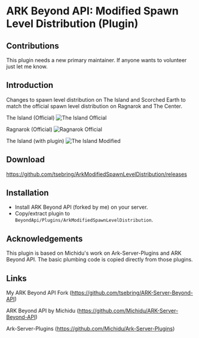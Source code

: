 # ARK Beyond API: Modified Spawn Level Distribution (Plugin)

## Contributions

This plugin needs a new primary maintainer. If anyone wants to volunteer just let me know.

## Introduction

Changes to spawn level distribution on The Island and Scorched Earth to match the official spawn level distribution on Ragnarok and The Center.

The Island (Official)
![The Island Official](https://user-images.githubusercontent.com/408350/31574077-00ba5c90-b0c8-11e7-96f5-2c0cb54fcd6b.png)

Ragnarok (Official)
![Ragnarok Official](https://user-images.githubusercontent.com/408350/31574074-e5e9ee44-b0c7-11e7-9ccd-5b2ff9bb6df2.png)

The Island (with plugin)
![The Island Modified](https://user-images.githubusercontent.com/408350/31574080-11025a1c-b0c8-11e7-9652-0730602064cf.png)

## Download

https://github.com/tsebring/ArkModifiedSpawnLevelDistribution/releases

## Installation

* Install ARK Beyond API (forked by me) on your server.
* Copy/extract plugin to `BeyondApi/Plugins/ArkModifiedSpawnLevelDistribution`.

## Acknowledgements

This plugin is based on Michidu's work on Ark-Server-Plugins and ARK Beyond API. The basic plumbing code is copied directly from those plugins.

## Links

My ARK Beyond API Fork (https://github.com/tsebring/ARK-Server-Beyond-API)

ARK Beyond API by Michidu (https://github.com/Michidu/ARK-Server-Beyond-API)

Ark-Server-Plugins (https://github.com/Michidu/Ark-Server-Plugins)
